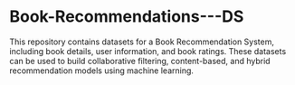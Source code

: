 # Book-Recommendations---DS
This repository contains datasets for a Book Recommendation System, including book details, user information, and book ratings. These datasets can be used to build collaborative filtering, content-based, and hybrid recommendation models using machine learning.
